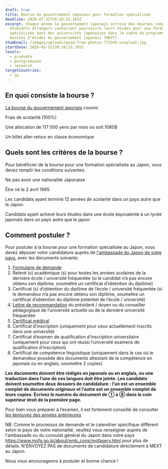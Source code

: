 ```yaml
---
draft: true
title: Bourse du gouvernement Japonais pour formation spécialisée
deadline: 2020-07-31T20:10:23.163Z
excerpt: Chaque année le gouvernement japonais octroie des bourses complètes aux
  étudiants étrangers souhaitant poursuivre leurs études pour une formation
  spécialisée dans des universités japonaises dans le cadre du programme de
  bourses d’études du gouvernement japonais (MEXT).
thumbnail: /images/uploads/good-free-photos-773344-unsplash.jpg
startDate: 2020-05-31T20:10:23.195Z
levels:
  - graduate
  - postgraduate
  - research
targetCountries:
  - jp
---
```

## En quoi consiste la bourse ?

[La bourse du gouvernement japonais](https://www.studyinjapan.go.jp/en/links/) couvre:

Frais de scolarité (100%)

Une allocation de 117 000 yens par mois ou soit 1080$

Un billet aller-retour en classe économique

## Quels sont les critères de la bourse ?

Pour bénéficier de la bourse pour une formation spécialisée au Japon, vous devez remplir les conditions suivantes:

Ne pas avoir une nationalité Japonaise

Être né le 2 avril 1995

Les candidats ayant terminé 12 années de scolarité dans un pays autre que le Japon.

Candidats ayant achevé leurs études dans une école équivalente à un lycée japonais dans un pays autre que le japon

## Comment postuler ?

Pour postuler à la bourse pour une formation spécialisée au Japon, vous devez déposer votre candidature auprès de [l'ambassade du Japon de votre pays](https://www.mofa.go.jp/about/emb_cons/mofaserv.html), avec les documents suivants:

1. [Formulaire de demande](https://www.studyinjapan.go.jp/en/assets/pdf/app/specialized/2021_Application_SpecializedTraining.pdf)
2. Relevé (s) académique (s) pour toutes les années scolaires de la dernière école / université fréquentée (si le candidat n’a pas encore obtenu son diplôme, soumettre un certificat d’obtention du diplôme)
3. Certificat (s) d’obtention du diplôme de l’école / université fréquentée (si le demandeur n’a pas encore obtenu son diplôme, soumettre un certificat d’obtention du diplôme potentiel de l’école / université)
4. [Lettre de recommandation](https://www.studyinjapan.go.jp/en/assets/pdf/app/specialized/2021_SampleRecommendation.pdf) du président / doyen ou du conseiller pédagogique de l’université actuelle ou de la dernière université fréquentée
5. [Certificat médical](https://www.studyinjapan.go.jp/en/assets/pdf/app/specialized/2021_HealthCertificate.pdf)
6. Certificat d’inscription (uniquement pour ceux actuellement inscrits dans une université)
7. Certificat d’examen de qualification d’inscription universitaire (uniquement pour ceux qui ont réussi l’université examens de qualification d’inscription)
8. Certificat de compétence linguistique (uniquement dans le cas où le demandeur possède des documents attestant de la compétence en japonais ou en anglais; soumettre 2 copies)

**Les documents doivent être rédigés en japonais ou en anglais, ou une traduction dans l’une de ces langues doit être jointe. Les candidats doivent soumettre deux dossiers de candidature : l’un est un ensemble complet de documents originaux et l’autre est un ensemble complet de leurs copies. Écrivez le numéro du document de ① à ⑧ dans le coin supérieur droit de la première page.**

Pour bien vous préparer à l’examen, il est fortement conseillé de consulter [les épreuves des années antérieures](https://www.studyinjapan.go.jp/en/planning/scholarship/application/examination/index.html)

NB: Comme le processus de demande et le calendrier spécifique diffèrent selon le pays de votre nationalité, veuillez vous renseigner auprès de l'ambassade ou du consulat général du Japon dans votre pays <https://www.mofa.go.jp/about/emb_cons/mofaserv.html> pour plus de détails. N'ENVOYEZ PAS de documents de candidature directement à MEXT au Japon.

Nous vous encourageons à postuler et bonne chance !